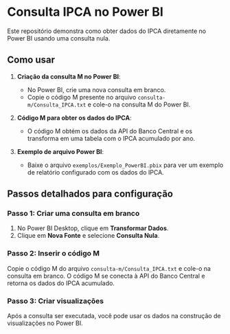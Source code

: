 # Consulta IPCA no Power BI

Este repositório demonstra como obter dados do IPCA diretamente no Power BI usando uma consulta nula.

## Como usar

1. **Criação da consulta M no Power BI**:
    - No Power BI, crie uma nova consulta em branco.
    - Copie o código M presente no arquivo `consulta-m/Consulta_IPCA.txt` e cole-o na consulta M do Power BI.

2. **Código M para obter os dados do IPCA**:
    - O código M obtém os dados da API do Banco Central e os transforma em uma tabela com o IPCA acumulado por ano.

3. **Exemplo de arquivo Power BI**:
    - Baixe o arquivo `exemplos/Exemplo_PowerBI.pbix` para ver um exemplo de relatório configurado com os dados do IPCA.

## Passos detalhados para configuração

### Passo 1: Criar uma consulta em branco
1. No Power BI Desktop, clique em **Transformar Dados**.
2. Clique em **Nova Fonte** e selecione **Consulta Nula**.

### Passo 2: Inserir o código M
Copie o código M do arquivo `consulta-m/Consulta_IPCA.txt` e cole-o na consulta em branco. O código M se conecta à API do Banco Central e retorna os dados do IPCA acumulado.

### Passo 3: Criar visualizações
Após a consulta ser executada, você pode usar os dados na construção de visualizações no Power BI.
